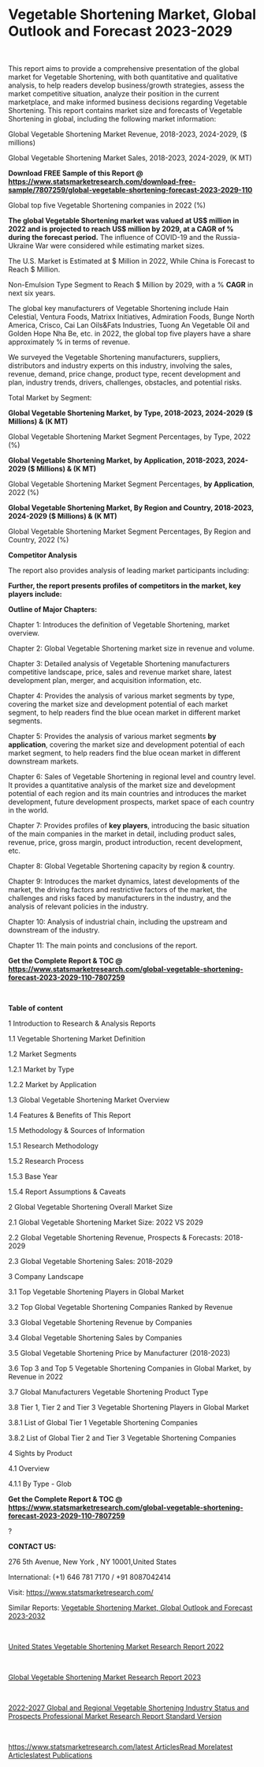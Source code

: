 <h1>Vegetable Shortening Market, Global Outlook and Forecast 2023-2029</h1><br/><p>This report aims to provide a comprehensive presentation of the global market for Vegetable Shortening, with both quantitative and qualitative analysis, to help readers develop business/growth strategies, assess the market competitive situation, analyze their position in the current marketplace, and make informed business decisions regarding Vegetable Shortening. This report contains market size and forecasts of Vegetable Shortening in global, including the following market information:</p>
 
 
 
 <p>Global Vegetable Shortening Market Revenue, 2018-2023, 2024-2029, ($ millions)</p>
 
 
 
 <p>Global Vegetable Shortening Market Sales, 2018-2023, 2024-2029, (K MT)</p>
 
 
 
 <p><strong>Download FREE Sample of this Report @ <a href="https://www.statsmarketresearch.com/download-free-sample/7807259/global-vegetable-shortening-forecast-2023-2029-110">https://www.statsmarketresearch.com/download-free-sample/7807259/global-vegetable-shortening-forecast-2023-2029-110</a></strong></p>
 
 
 
 <p>Global top five Vegetable Shortening companies in 2022 (%)</p>
 
 
 
 <p><strong>The global Vegetable Shortening market was valued at US$ million in 2022 and is projected to reach US$ million by 2029, at a <strong>CAGR</strong> of % during the forecast period.</strong> The influence of COVID-19 and the Russia-Ukraine War were considered while estimating market sizes.</p>
 
 
 
 <p>The U.S. Market is Estimated at $ Million in 2022, While China is Forecast to Reach $ Million.</p>
 
 
 
 <p>Non-Emulsion Type Segment to Reach $ Million by 2029, with a % <strong>CAGR</strong> in next six years.</p>
 
 
 
 <p>The global key manufacturers of Vegetable Shortening include Hain Celestial, Ventura Foods, Matrixx Initiatives, Admiration Foods, Bunge North America, Crisco, Cai Lan Oils&Fats Industries, Tuong An Vegetable Oil and Golden Hope Nha Be, etc. in 2022, the global top five players have a share approximately % in terms of revenue.</p>
 
 
 
 <p>We surveyed the Vegetable Shortening manufacturers, suppliers, distributors and industry experts on this industry, involving the sales, revenue, demand, price change, product type, recent development and plan, industry trends, drivers, challenges, obstacles, and potential risks.</p>
 
 
 
 <p>Total Market by Segment:</p>
 
 
 
 <p><strong>Global Vegetable Shortening Market, by Type, 2018-2023, 2024-2029 ($ Millions) & (K MT)</strong></p>
 
 
 
 <p>Global Vegetable Shortening Market Segment Percentages, by Type, 2022 (%)</p>
 
 
 
 <p><strong>Global Vegetable Shortening Market, <strong>by Application</strong>, 2018-2023, 2024-2029 ($ Millions) & (K MT)</strong></p>
 
 
 
 <p>Global Vegetable Shortening Market Segment Percentages, <strong>by Application</strong>, 2022 (%)</p>
 
 
 
 <p><strong>Global Vegetable Shortening Market, By Region and Country, 2018-2023, 2024-2029 ($ Millions) & (K MT)</strong></p>
 
 
 
 <p>Global Vegetable Shortening Market Segment Percentages, By Region and Country, 2022 (%)</p>
 
 
 
 <p><strong>Competitor Analysis</strong></p>
 
 
 
 <p>The report also provides analysis of leading market participants including:</p>
 
 
 
 <p><strong>Further, the report presents profiles of competitors in the market, <strong>key players</strong> include:</strong></p>
 
 
 
 <p><strong>Outline of Major Chapters:</strong></p>
 
 
 
 <p>Chapter 1: Introduces the definition of Vegetable Shortening, market overview.</p>
 
 
 
 <p>Chapter 2: Global Vegetable Shortening market size in revenue and volume.</p>
 
 
 
 <p>Chapter 3: Detailed analysis of Vegetable Shortening manufacturers competitive landscape, price, sales and revenue market share, latest development plan, merger, and acquisition information, etc.</p>
 
 
 
 <p>Chapter 4: Provides the analysis of various market segments by type, covering the market size and development potential of each market segment, to help readers find the blue ocean market in different market segments.</p>
 
 
 
 <p>Chapter 5: Provides the analysis of various market segments <strong>by application</strong>, covering the market size and development potential of each market segment, to help readers find the blue ocean market in different downstream markets.</p>
 
 
 
 <p>Chapter 6: Sales of Vegetable Shortening in regional level and country level. It provides a quantitative analysis of the market size and development potential of each region and its main countries and introduces the market development, future development prospects, market space of each country in the world.</p>
 
 
 
 <p>Chapter 7: Provides profiles of <strong>key players</strong>, introducing the basic situation of the main companies in the market in detail, including product sales, revenue, price, gross margin, product introduction, recent development, etc.</p>
 
 
 
 <p>Chapter 8: Global Vegetable Shortening capacity by region & country.</p>
 
 
 
 <p>Chapter 9: Introduces the market dynamics, latest developments of the market, the driving factors and restrictive factors of the market, the challenges and risks faced by manufacturers in the industry, and the analysis of relevant policies in the industry.</p>
 
 
 
 <p>Chapter 10: Analysis of industrial chain, including the upstream and downstream of the industry.</p>
 
 
 
 <p>Chapter 11: The main points and conclusions of the report.</p>
 
 
 
 <div><b>Get the Complete Report & TOC @ <a href="https://www.statsmarketresearch.com/global-vegetable-shortening-forecast-2023-2029-110-7807259">https://www.statsmarketresearch.com/global-vegetable-shortening-forecast-2023-2029-110-7807259</a></b></div>
 
 
 
 <p><br />
 
 <b>Table of content</b></p>
 
 
 
 <p>1 Introduction to Research & Analysis Reports<br />
 
 1.1 Vegetable Shortening Market Definition<br />
 
 1.2 Market Segments<br />
 
 1.2.1 Market by Type<br />
 
 1.2.2 Market by Application<br />
 
 1.3 Global Vegetable Shortening Market Overview<br />
 
 1.4 Features & Benefits of This Report<br />
 
 1.5 Methodology & Sources of Information<br />
 
 1.5.1 Research Methodology<br />
 
 1.5.2 Research Process<br />
 
 1.5.3 Base Year<br />
 
 1.5.4 Report Assumptions & Caveats<br />
 
 2 Global Vegetable Shortening Overall Market Size<br />
 
 2.1 Global Vegetable Shortening Market Size: 2022 VS 2029<br />
 
 2.2 Global Vegetable Shortening Revenue, Prospects & Forecasts: 2018-2029<br />
 
 2.3 Global Vegetable Shortening Sales: 2018-2029<br />
 
 3 Company Landscape<br />
 
 3.1 Top Vegetable Shortening Players in Global Market<br />
 
 3.2 Top Global Vegetable Shortening Companies Ranked by Revenue<br />
 
 3.3 Global Vegetable Shortening Revenue by Companies<br />
 
 3.4 Global Vegetable Shortening Sales by Companies<br />
 
 3.5 Global Vegetable Shortening Price by Manufacturer (2018-2023)<br />
 
 3.6 Top 3 and Top 5 Vegetable Shortening Companies in Global Market, by Revenue in 2022<br />
 
 3.7 Global Manufacturers Vegetable Shortening Product Type<br />
 
 3.8 Tier 1, Tier 2 and Tier 3 Vegetable Shortening Players in Global Market<br />
 
 3.8.1 List of Global Tier 1 Vegetable Shortening Companies<br />
 
 3.8.2 List of Global Tier 2 and Tier 3 Vegetable Shortening Companies<br />
 
 4 Sights by Product<br />
 
 4.1 Overview<br />
 
 4.1.1 By Type - Glob</p>
 
 
 
 <div><b>Get the Complete Report & TOC @ <a href="https://www.statsmarketresearch.com/global-vegetable-shortening-forecast-2023-2029-110-7807259">https://www.statsmarketresearch.com/global-vegetable-shortening-forecast-2023-2029-110-7807259</a></b></div>
 
 
 
 <p>? </p>
 
 
 
 <p><b>CONTACT US:</b><br />
 
 276 5th Avenue, New York , NY 10001,United States<br />
 
 International: (+1) 646 781 7170 / +91 8087042414<br />
 
 Visit: <a href="https://www.statsmarketresearch.com/">https://www.statsmarketresearch.com/</a><br />
 
 Similar Reports: <a href="https://www.statsmarketresearch.com/global-vegetable-shortening-forecast-2023-2029-110-7807259">Vegetable Shortening Market, Global Outlook and Forecast 2023-2032</a><br />
 
 <br />
 
 <a href="https://www.statsmarketresearch.com/global-vegetable-shortening-forecast-2023-2029-110-7807259">United States Vegetable Shortening Market Research Report 2022</a><br />
 
 <br />
 
 <a href="https://www.statsmarketresearch.com/global-vegetable-shortening-forecast-2023-2029-110-7807259">Global Vegetable Shortening Market Research Report 2023</a><br />
 
 <br />
 
 <a href="https://www.statsmarketresearch.com/global-vegetable-shortening-forecast-2023-2029-110-7807259">2022-2027 Global and Regional Vegetable Shortening Industry Status and Prospects Professional Market Research Report Standard Version</a><br />
 
 <br />
 
 <a href="https://gyeongbokgung.com">https://www.statsmarketresearch.com/</a><a href="https://hallyeomaritime.com">latest Articles</a><a href="https://jingwansa.com">Read More</a><a href="https://nguoiviet.jp/">latest Articles</a><a href="https://www.intelmarketresearch.com/">latest Publications</a></p>